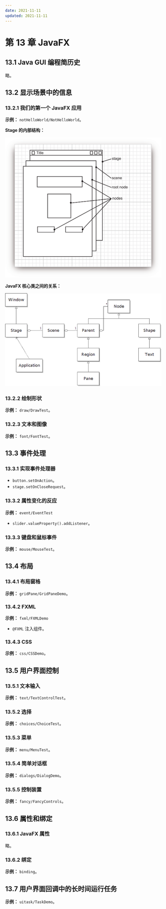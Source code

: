 ```yaml
---
date: 2021-11-11
updated: 2021-11-11
---
```


# 第 13 章 JavaFX

## 13.1 Java GUI 编程简历史

略。

## 13.2 显示场景中的信息

### 13.2.1 我们的第一个 JavaFX 应用

**示例：** `notHelloWorld/NotHelloWorld`。

**Stage 的内部结构：**

![图13-2-stage的内部结构](assets/图13-2-stage的内部结构.png)

**JavaFX 核心类之间的关系：**

![图13-3-JavaFX核心类之间的关系](assets/图13-3-JavaFX核心类之间的关系.png)

### 13.2.2 绘制形状

**示例：** `draw/DrawTest`。

### 13.2.3 文本和图像

**示例：** `font/FontTest`。

## 13.3 事件处理

### 13.3.1 实现事件处理器

- `button.setOnAction`。
- `stage.setOnCloseRequest`。

### 13.3.2 属性变化的反应

**示例：** `event/EventTest`

- `slider.valueProperty().addListener`。

### 13.3.3 键盘和鼠标事件

**示例：** `mouse/MouseTest`。

## 13.4 布局

### 13.4.1 布局窗格

**示例：** `gridPane/GridPaneDemo`。

### 13.4.2 FXML

**示例：** `fxml/FXMLDemo`

- `@FXML` 注入组件。

### 13.4.3 CSS

**示例：** `css/CSSDemo`。

## 13.5 用户界面控制

### 13.5.1 文本输入

**示例：** `text/TextControlTest`。

### 13.5.2 选择

**示例：** `choices/ChoiceTest`。

### 13.5.3 菜单

**示例：** `menu/MenuTest`。

### 13.5.4 简单对话框

**示例：** `dialogs/DialogDemo`。

### 13.5.5 控制装置

**示例：** `fancy/FancyControls`。

## 13.6 属性和绑定

### 13.6.1 JavaFX 属性

略。

### 13.6.2 绑定

**示例：** `binding`。

## 13.7 用户界面回调中的长时间运行任务

**示例：** `uitask/TaskDemo`。
